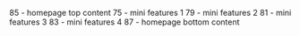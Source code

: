 85 - homepage top content
75 - mini features 1
79 - mini features 2
81 - mini features 3
83 - mini features 4
87 - homepage bottom content